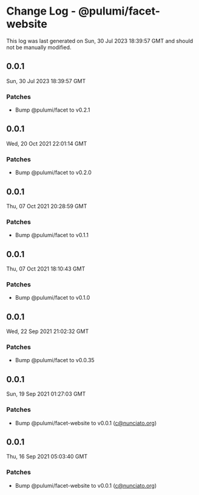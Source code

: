 # Change Log - @pulumi/facet-website

This log was last generated on Sun, 30 Jul 2023 18:39:57 GMT and should not be manually modified.

<!-- Start content -->

## 0.0.1

Sun, 30 Jul 2023 18:39:57 GMT

### Patches

- Bump @pulumi/facet to v0.2.1

## 0.0.1

Wed, 20 Oct 2021 22:01:14 GMT

### Patches

-   Bump @pulumi/facet to v0.2.0

## 0.0.1

Thu, 07 Oct 2021 20:28:59 GMT

### Patches

-   Bump @pulumi/facet to v0.1.1

## 0.0.1

Thu, 07 Oct 2021 18:10:43 GMT

### Patches

-   Bump @pulumi/facet to v0.1.0

## 0.0.1

Wed, 22 Sep 2021 21:02:32 GMT

### Patches

-   Bump @pulumi/facet to v0.0.35

## 0.0.1

Sun, 19 Sep 2021 01:27:03 GMT

### Patches

-   Bump @pulumi/facet-website to v0.0.1 (c@nunciato.org)

## 0.0.1

Thu, 16 Sep 2021 05:03:40 GMT

### Patches

-   Bump @pulumi/facet-website to v0.0.1 (c@nunciato.org)
